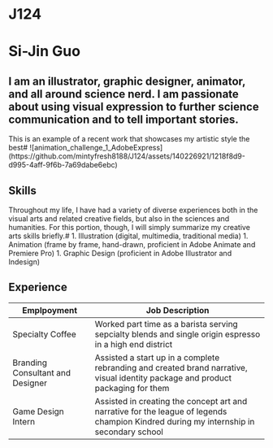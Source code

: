 # J124
<h1>Si-Jin Guo</h1>
<h2>I am an illustrator, graphic designer, animator, and all around science nerd. I am passionate about using visual expression to further science communication and to tell important stories.</h2>
This is an example of a recent work that showcases my artistic style the best#
![animation_challenge_1_AdobeExpress](https://github.com/mintyfresh8188/J124/assets/140226921/1218f8d9-d995-4aff-9f6b-7a69dabe6ebc)

<h2> Skills </h2>
Throughout my life, I have had a variety of diverse experiences both in the visual arts and related creative fields, but also in the sciences and humanities. For this portion, though, I will simply summarize my creative arts skills briefly.#
1. Illustration (digital, multimedia, traditional media)
1. Animation (frame by frame, hand-drawn, proficient in Adobe Animate and Premiere Pro)
1. Graphic Design (proficient in Adobe Illustrator and Indesign)

<h2> Experience </h2>

| Emplpoyment   | Job Description |
| ----------- | ----------- |
| Specialty Coffee | Worked part time as a barista serving sepcialty blends and single origin espresso in a high end district |
| Branding Consultant and Designer  | Assisted a start up in a complete rebranding and created brand narrative, visual identity package and product packaging for them |
| Game Design Intern  | Assisted in creating the concept art and narrative for the league of legends champion Kindred during my internship in secondary school |
